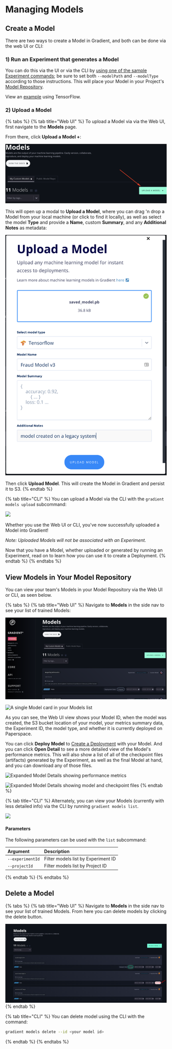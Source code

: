 # Managing Models

## Create a Model

There are two ways to create a Model in Gradient, and both can be done via the web UI or CLI:

### 1\) Run an Experiment that generates a Model

You can do this via the UI or via the CLI by [using one of the sample Experiment commands](model-path.md); be sure to set both `--modelPath` and `--modelType` according to those instructions. This will place your Model in your Project's [Model Repository](../about.md#model-repository).

View an [example](../preparing-model-for-deployment.md) using TensorFlow.

### 2\) Upload a Model

{% tabs %}
{% tab title="Web UI" %}
To upload a Model via via the Web UI, first navigate to the **Models** page.

From there, click **Upload a Model +**:

![](../../.gitbook/assets/click-upload.png)

This will open up a modal to **Upload a Model**, where you can drag 'n drop a Model from your local machine \(or click to find it locally\), as well as select the model **Type** and provide a **Name**, custom **Summary**, and any **Additional Notes** as metadata:

![](../../.gitbook/assets/screen-shot-2019-12-31-at-5.58.09-pm.png)

Then click **Upload Model**. This will create the Model in Gradient and persist it to S3.
{% endtab %}

{% tab title="CLI" %}
You can upload a Model via the CLI with the `gradient models upload` subcommand:

![](https://github.com/Paperspace/Docs/tree/88bb207778a90773b85f31e2408447abc280d97b/.gitbook/assets/image%20%2860%29.png)

Whether you use the Web UI or CLI, you've now successfully uploaded a Model into Gradient!

_Note: Uploaded Models will not be associated with an Experiment._

Now that you have a Model, whether uploaded or generated by running an Experiment, read on to learn how you can use it to create a Deployment.
{% endtab %}
{% endtabs %}

## View Models in Your Model Repository

You can view your team's Models in your Model Repository via the Web UI or CLI, as seen below.

{% tabs %}
{% tab title="Web UI" %}
Navigate to **Models** in the side nav to see your list of trained Models:

![](../../.gitbook/assets/screen-shot-2019-12-31-at-4.55.35-pm.png)

![A single Model card in your Models list](../../.gitbook/assets/screen-shot-2019-06-25-at-2.30.08-am.png)

As you can see, the Web UI view shows your Model ID, when the model was created, the S3 bucket location of your model, your metrics summary data, the Experiment ID, the model type, and whether it is currently deployed on Paperspace.

You can click **Deploy Model** to [Create a Deployment](./) with your Model. And you can click **Open Detail** to see a more detailed view of the Model's performance metrics. This will also show a list of all of the checkpoint files \(artifacts\) generated by the Experiment, as well as the final Model at hand, and you can download any of those files.

![Expanded Model Details showing performance metrics](../../.gitbook/assets/screen-shot-2019-06-25-at-3.00.52-pm.png)

![Expanded Model Details showing model and checkpoint files](../../.gitbook/assets/screen-shot-2019-06-25-at-3.01.13-pm.png)
{% endtab %}

{% tab title="CLI" %}
Alternately, you can view your Models \(currently with less detailed info\) via the CLI by running `gradient models list`.

![](../../.gitbook/assets/screen-shot-2019-06-25-at-2.43.17-am.png)

#### Parameters

The following parameters can be used with the `list` subcommand:

| Argument | Description |
| :--- | :--- |
| `--experimentId` | Filter models list by Experiment ID |
| `--projectId` | Filter models list by Project ID |
{% endtab %}
{% endtabs %}

## Delete a Model

{% tabs %}
{% tab title="Web UI" %}
Navigate to **Models** in the side nav to see your list of trained Models.  From here you can delete models by clicking the delete button.  

![](../../.gitbook/assets/image%20%2817%29.png)
{% endtab %}

{% tab title="CLI" %}
You can delete model using the CLI with the command:

```bash
gradient models delete --id <your model id>
```
{% endtab %}
{% endtabs %}

